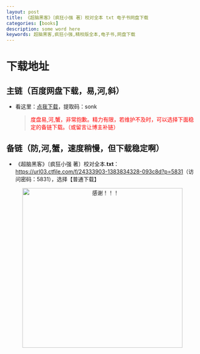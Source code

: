 ```yaml
---
layout: post
title: 《超脑黑客》〔疯狂小强 著〕校对全本 txt 电子书网盘下载
categories: [books]
description: some word here
keywords: 超脑黑客,疯狂小强,精校版全本,电子书,网盘下载
---
```


# 下载地址

## 主链（百度网盘下载，易,河,斜）

- 看这里：[点我下载](https://pan.baidu.com/s/1iMXUbSbtZQZjDcqDmnWUyw?pwd=sonk)，提取码：sonk

  > <p style="color:red" >度盘易,河,蟹，非常抱歉。精力有限，若维护不及时，可以选择下面稳定的备链下载。（或留言让博主补链）</p>

## 备链（防,河,蟹，速度稍慢，但下载稳定啊）

- 《超脑黑客》〔疯狂小强 著〕校对全本.**txt**：<https://url03.ctfile.com/f/24333903-1383834328-093c8d?p=5831>（访问密码：5831），选择【普通下载】

<div align="center"><img src="https://pic.imgdb.cn/item/6707df6bd29ded1a8ce37031.gif" alt="感谢！！！" width="420px" height="auto"/></div>

